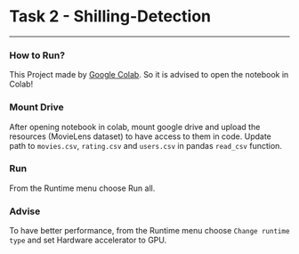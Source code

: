 # Task 2 - Shilling-Detection
-----

### How to Run?

This Project made by [Google Colab](https://colab.research.google.com/). So it is advised to open the notebook in Colab!


### Mount Drive

After opening notebook in colab, mount google drive and upload the resources (MovieLens dataset) to have access to them in code. Update path to `movies.csv`, `rating.csv` and `users.csv` in pandas `read_csv` function.


### Run

From the Runtime menu choose Run all.


### Advise

To have better performance, from the Runtime menu choose `Change runtime type` and set Hardware accelerator to GPU.
